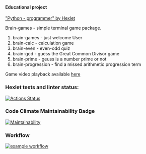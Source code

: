 #### Educational project
["Python - programmer" by Hexlet](https://ru.hexlet.io/programs/python)

Brain-games - simple terminal game package.
1. brain-games  - just welcome User
2. brain-calc   - calculation game
3. brain-even   - even-odd quiz
4. brain-gcd    - guess the Great Common Divisor game
5. brain-prime  - geuss is a number prime or not
6. brain-progression - find a missed arithmetic progression term

Game video playback available [here](https://asciinema.org/a/NPuzSvX9ckKNKBpnoWviyAtlI)

### Hexlet tests and linter status:
[![Actions Status](https://github.com/dchmerenko/python-project-lvl1/workflows/hexlet-check/badge.svg)](https://github.com/dchmerenko/python-project-lvl1/actions)

### Code Climate Maintainability Badge
[![Maintainability](https://api.codeclimate.com/v1/badges/a99a88d28ad37a79dbf6/maintainability)](https://codeclimate.com/github/dchmerenko/python-project-lvl1/maintainability)

### Workflow
[![example workflow](https://github.com/dchmerenko/python-project-lvl1/actions/workflows/make_lint.yml/badge.svg)](https://github.com/dchmerenko/python-project-lvl1/actions/workflows/make_lint.yml)
